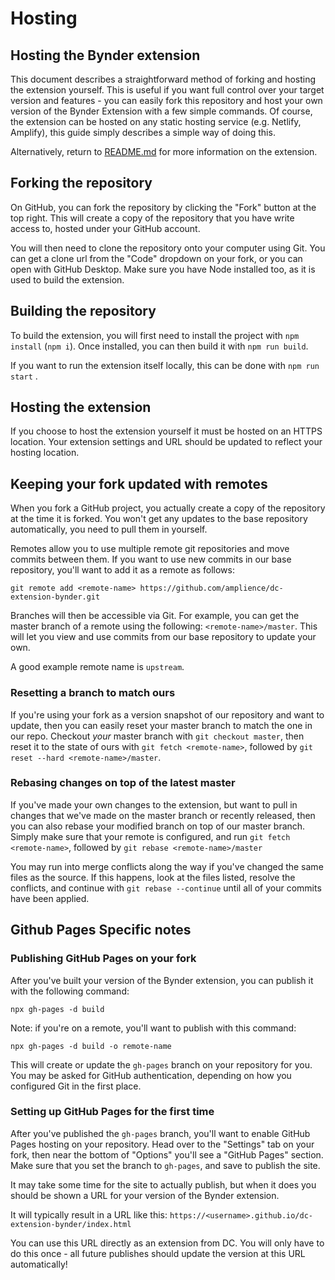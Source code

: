 # Hosting

## Hosting the Bynder extension

This document describes a straightforward method of forking and hosting the extension yourself. This is useful if you want full control over your target version and features - you can easily fork this repository and host your own version of the Bynder Extension with a few simple commands. Of course, the extension can be hosted on any static hosting service (e.g. Netlify, Amplify), this guide simply describes a simple way of doing this.

Alternatively, return to [README.md](../README.md) for more information on the extension.

## Forking the repository

On GitHub, you can fork the repository by clicking the "Fork" button at the top right. This will create a copy of the repository that you have write access to, hosted under your GitHub account.

You will then need to clone the repository onto your computer using Git. You can get a clone url from the "Code" dropdown on your fork, or you can open with GitHub Desktop. Make sure you have Node installed too, as it is used to build the extension.

## Building the repository

To build the extension, you will first need to install the project with `npm install` (`npm i`). Once installed, you can then build it with `npm run build`.

If you want to run the extension itself locally, this can be done with `npm run start` .

## Hosting the extension

If you choose to host the extension yourself it must be hosted on an HTTPS location. Your extension settings and URL should be updated to reflect your hosting location.

## Keeping your fork updated with remotes

When you fork a GitHub project, you actually create a copy of the repository at the time it is forked. You won't get any updates to the base repository automatically, you need to pull them in yourself.

Remotes allow you to use multiple remote git repositories and move commits between them. If you want to use new commits in our base repository, you'll want to add it as a remote as follows:

`git remote add <remote-name> https://github.com/amplience/dc-extension-bynder.git`

Branches will then be accessible via Git. For example, you can get the master branch of a remote using the following: `<remote-name>/master`. This will let you view and use commits from our base repository to update your own.

A good example remote name is `upstream`.

### Resetting a branch to match ours

If you're using your fork as a version snapshot of our repository and want to update, then you can easily reset your master branch to match the one in our repo. Checkout _your_ master branch with `git checkout master`, then reset it to the state of ours with `git fetch <remote-name>`, followed by `git reset --hard <remote-name>/master`.

### Rebasing changes on top of the latest master

If you've made your own changes to the extension, but want to pull in changes that we've made on the master branch or recently released, then you can also rebase your modified branch on top of our master branch. Simply make sure that your remote is configured, and run `git fetch <remote-name>`, followed by `git rebase <remote-name>/master`

You may run into merge conflicts along the way if you've changed the same files as the source. If this happens, look at the files listed, resolve the conflicts, and continue with `git rebase --continue` until all of your commits have been applied.

## Github Pages Specific notes

### Publishing GitHub Pages on your fork

After you've built your version of the Bynder extension, you can publish it with the following command:

`npx gh-pages -d build`

Note: if you're on a remote, you'll want to publish with this command:

`npx gh-pages -d build -o remote-name`

This will create or update the `gh-pages` branch on your repository for you. You may be asked for GitHub authentication, depending on how you configured Git in the first place.

### Setting up GitHub Pages for the first time

After you've published the `gh-pages` branch, you'll want to enable GitHub Pages hosting on your repository. Head over to the "Settings" tab on your fork, then near the bottom of "Options" you'll see a "GitHub Pages" section. Make sure that you set the branch to `gh-pages`, and save to publish the site.

It may take some time for the site to actually publish, but when it does you should be shown a URL for your version of the Bynder extension.

It will typically result in a URL like this: `https://<username>.github.io/dc-extension-bynder/index.html`

You can use this URL directly as an extension from DC. You will only have to do this once - all future publishes should update the version at this URL automatically!
